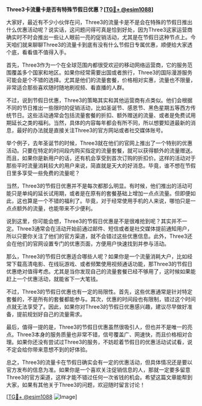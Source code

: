 **Three3卡流量卡是否有特殊节假日优惠？[[TG💪+ @esim1088](https://t.me/s/esim1088)]**

大家好，最近有不少小伙伴在问，Three3的流量卡是不是会在特殊的节假日推出什么优惠活动呢？说实话，这问题问得可真是恰到好处，因为Three3这家运营商确实时不时会推出一些让人眼前一亮的促销活动，尤其是在节假日这种节点上。今天咱们就来聊聊Three3的流量卡到底有没有什么节假日专属优惠，顺便给大家透个底，看看值不值得入手。

首先，Three3作为一个在全球范围内都很受欢迎的移动网络运营商，它的服务范围覆盖多个国家和地区。如果你经常需要出国或者旅行，Three3的国际漫游服务可能会是个不错的选择。尤其是他们的流量套餐，价格相对实惠，流量也不限量，非常适合那些喜欢随时随地刷视频、看直播的人群。

不过，说到节假日优惠，Three3的策略其实和其他运营商有点类似。他们会根据不同的节日推出一些限时的促销活动，比如圣诞节、感恩节、黑色星期五等西方传统节日。这些活动通常会包括流量套餐的折扣、额外赠送的流量、或者是免费试用期延长之类的福利。当然，具体的内容每年都会有所不同，所以想要知道最新的消息，最好的办法就是直接关注Three3的官方网站或者社交媒体账号。

举个例子，去年圣诞节的时候，Three3就在他们的官网上推出了一个特别的优惠活动。只要在特定的时间段内购买指定的流量套餐，就可以获得额外的流量赠送。而且，如果你是新用户的话，还有机会享受到首次订购的折扣价。这样的活动对于那些平时流量消耗较大的用户来说，简直就是天大的好消息。毕竟，谁不想在节假日里多享受一些免费的流量呢？

当然，Three3的节假日优惠并不是每次都那么明显。有时候，他们推出的活动可能只是单纯的延长试用期，或者是在原有的套餐基础上增加一点点流量。但即便如此，这也算是一个不错的福利了。毕竟，对于经常使用手机的人来说，哪怕只是一点点额外的流量，也能带来不少便利。

说到这里，你可能会想，Three3的节假日优惠是不是很难抢到呢？其实并不一定。Three3通常会在活动开始前通过邮件、短信或者是社交媒体提前通知用户，所以只要你关注了他们的官方渠道，就不会错过这些优惠信息。此外，Three3还会在他们的官网设置专门的优惠页面，方便用户快速找到并参与活动。

那么，Three3的节假日优惠适合哪些人呢？如果你是一个流量消耗大户，比如经常下载高清电影、在线玩游戏、或者频繁使用视频通话功能，那Three3的节假日优惠绝对值得考虑。尤其是当你发现自己的流量套餐已经不够用了，这时候如果能赶上一个优惠活动，就能省下一大笔钱。

不过，Three3的节假日优惠也有一定的局限性。首先，这些优惠通常是针对特定套餐的，不是所有的套餐都能参与。其次，优惠的时间段也有限制，错过这个时间点就无法享受了。因此，如果你对Three3的节假日优惠感兴趣，建议尽早做好准备，提前规划好自己的流量需求。

最后，值得一提的是，Three3的节假日优惠虽然很吸引人，但也并不是唯一的亮点。Three3本身的服务质量也非常不错，信号覆盖广、网速快，而且价格相对合理。如果你还没有尝试过Three3的服务，不妨趁着节假日的优惠活动试试看，说不定会给你带来意想不到的好体验。

总之，Three3的流量卡在节假日确实会有一定的优惠活动，但具体情况还是要以官方发布的信息为准。如果你是一个喜欢关注促销信息的人，那就一定要多留意Three3的官方渠道，这样才能不错过任何一次省钱的机会。希望这篇文章能帮到大家，如果有其他关于Three3的问题，欢迎随时留言讨论！

[[TG💪+ @esim1088](https://t.me/s/esim1088) ![Image](https://i.postimg.cc/4NQfJmqS/Snipaste-2025-05-13-00-14-12.png)]
